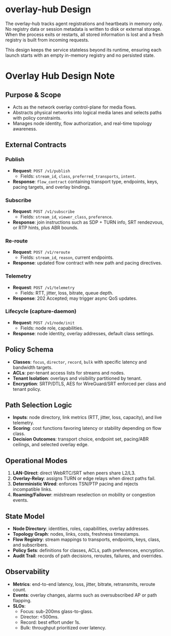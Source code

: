 

# overlay-hub Design

The overlay-hub tracks agent registrations and heartbeats in memory only. No registry data or session metadata is written to disk or external storage. When the process exits or restarts, all stored information is lost and a fresh registry is built from incoming requests.

This design keeps the service stateless beyond its runtime, ensuring each launch starts with an empty in-memory registry and no persisted state.
# Overlay Hub Design Note

## Purpose & Scope
- Acts as the network overlay control-plane for media flows.
- Abstracts physical networks into logical media lanes and selects paths with policy constraints.
- Manages node identity, flow authorization, and real-time topology awareness.

## External Contracts
### Publish
- **Request**: `POST /v1/publish`
  - Fields: `stream_id`, `class`, `preferred_transports`, `intent`.
- **Response**: `flow_contract` containing transport type, endpoints, keys, pacing targets, and overlay bindings.

### Subscribe
- **Request**: `POST /v1/subscribe`
  - Fields: `stream_id`, `viewer_class`, `preference`.
- **Response**: join instructions such as SDP + TURN info, SRT rendezvous, or RTP hints, plus ABR bounds.

### Re-route
- **Request**: `POST /v1/reroute`
  - Fields: `stream_id`, `reason`, current endpoints.
- **Response**: updated flow contract with new path and pacing directives.

### Telemetry
- **Request**: `POST /v1/telemetry`
  - Fields: RTT, jitter, loss, bitrate, queue depth.
- **Response**: 202 Accepted; may trigger async QoS updates.

### Lifecycle (capture-daemon)
- **Request**: `POST /v1/node/init`
  - Fields: node role, capabilities.
- **Response**: node identity, overlay addresses, default class settings.

## Policy Schema
- **Classes**: `focus`, `director`, `record`, `bulk` with specific latency and bandwidth targets.
- **ACLs**: per-tenant access lists for streams and nodes.
- **Tenant Isolation**: overlays and visibility partitioned by tenant.
- **Encryption**: SRTP/DTLS, AES for WireGuard/SRT enforced per class and tenant policy.

## Path Selection Logic
- **Inputs**: node directory, link metrics (RTT, jitter, loss, capacity), and live telemetry.
- **Scoring**: cost functions favoring latency or stability depending on flow class.
- **Decision Outcomes**: transport choice, endpoint set, pacing/ABR ceilings, and selected overlay edge.

## Operational Modes
1. **LAN-Direct**: direct WebRTC/SRT when peers share L2/L3.
2. **Overlay-Relay**: assigns TURN or edge relays when direct paths fail.
3. **Deterministic Wired**: enforces TSN/PTP pacing and rejects incompatible links.
4. **Roaming/Failover**: midstream reselection on mobility or congestion events.

## State Model
- **Node Directory**: identities, roles, capabilities, overlay addresses.
- **Topology Graph**: nodes, links, costs, freshness timestamps.
- **Flow Registry**: stream mappings to transports, endpoints, keys, class, and subscribers.
- **Policy Sets**: definitions for classes, ACLs, path preferences, encryption.
- **Audit Trail**: records of path decisions, reroutes, failures, and overrides.

## Observability
- **Metrics**: end-to-end latency, loss, jitter, bitrate, retransmits, reroute count.
- **Events**: overlay changes, alarms such as oversubscribed AP or path flapping.
- **SLOs**:
  - Focus: sub-200ms glass-to-glass.
  - Director: <500ms.
  - Record: best effort under 1s.
  - Bulk: throughput prioritized over latency.
